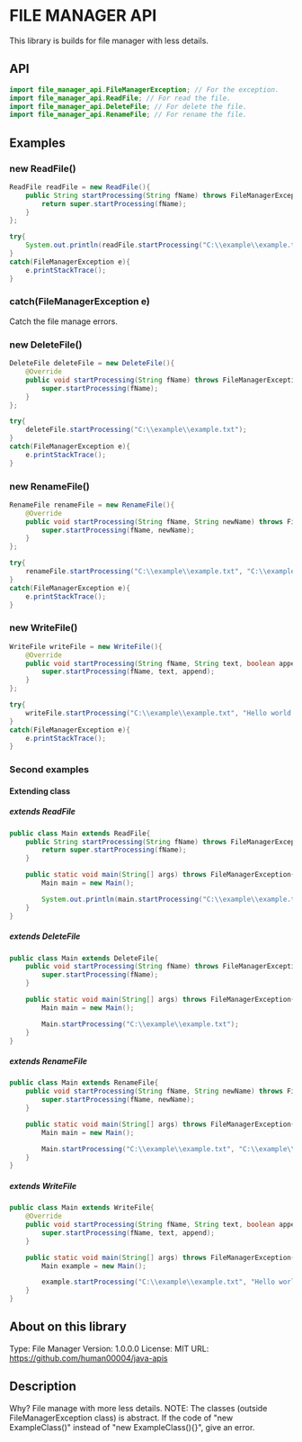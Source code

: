 # FILE MANAGER API
This library is builds for file manager with less details.

## API
```java
import file_manager_api.FileManagerException; // For the exception.
import file_manager_api.ReadFile; // For read the file.
import file_manager_api.DeleteFile; // For delete the file.
import file_manager_api.RenameFile; // For rename the file.
```

## Examples

### new ReadFile()
```java
ReadFile readFile = new ReadFile(){
	public String startProcessing(String fName) throws FileManagerException{
		return super.startProcessing(fName);
	}
};

try{
	System.out.println(readFile.startProcessing("C:\\example\\example.txt"));
} 
catch(FileManagerException e){
	e.printStackTrace();
}
```
### catch(FileManagerException e)
Catch the file manage errors.

### new DeleteFile()
```java
DeleteFile deleteFile = new DeleteFile(){
	@Override
	public void startProcessing(String fName) throws FileManagerException{
		super.startProcessing(fName);
	}
};

try{
	deleteFile.startProcessing("C:\\example\\example.txt");
} 
catch(FileManagerException e){
	e.printStackTrace();
}
```
### new RenameFile()
```java
RenameFile renameFile = new RenameFile(){
	@Override
	public void startProcessing(String fName, String newName) throws FileManagerException{
		super.startProcessing(fName, newName);
	}
};

try{
	renameFile.startProcessing("C:\\example\\example.txt", "C:\\example\\example2.txt");
} 
catch(FileManagerException e){
	e.printStackTrace();
}
```
### new WriteFile()
```java
WriteFile writeFile = new WriteFile(){
	@Override
	public void startProcessing(String fName, String text, boolean append) throws FileManagerException{
		super.startProcessing(fName, text, append);
	}
};

try{
	writeFile.startProcessing("C:\\example\\example.txt", "Hello world!", false);
}
catch(FileManagerException e){
	e.printStackTrace();
}
```

### Second examples

#### Extending class

##### extends ReadFile
```java
public class Main extends ReadFile{
	public String startProcessing(String fName) throws FileManagerException{
		return super.startProcessing(fName);
	}

	public static void main(String[] args) throws FileManagerException{
		Main main = new Main();

		System.out.println(main.startProcessing("C:\\example\\example.txt"));
	}
}
```
##### extends DeleteFile
```java
public class Main extends DeleteFile{
	public void startProcessing(String fName) throws FileManagerException{
		super.startProcessing(fName);
	}

	public static void main(String[] args) throws FileManagerException{
	    Main main = new Main();

		Main.startProcessing("C:\\example\\example.txt");
	}
}
```

##### extends RenameFile
```java
public class Main extends RenameFile{
	public void startProcessing(String fName, String newName) throws FileManagerException{
		super.startProcessing(fName, newName);
	}

	public static void main(String[] args) throws FileManagerException{
	    Main main = new Main();

		Main.startProcessing("C:\\example\\example.txt", "C:\\example\\example2.txt");
	}
}
```

##### extends WriteFile
```java
public class Main extends WriteFile{
	@Override
	public void startProcessing(String fName, String text, boolean append) throws FileManagerException{
		super.startProcessing(fName, text, append);
	}

	public static void main(String[] args) throws FileManagerException{
		Main example = new Main();

		example.startProcessing("C:\\example\\example.txt", "Hello world!", false);
	}
}
```

## About on this library
Type: File Manager
Version: 1.0.0.0
License: MIT
URL: https://github.com/human00004/java-apis

## Description
Why? File manage with more less details.
NOTE: The classes (outside FileManagerException class) is abstract. If the code of "new ExampleClass()" instead of "new ExampleClass(){}",
give an error.